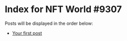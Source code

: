 # Index for NFT World #9307
Posts will be displayed in the order below:

- [Your first post](./001-first.md)

